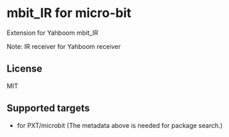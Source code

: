  # mbit_IR for micro-bit

Extension for Yahboom mbit_IR

Note: IR receiver for Yahboom receiver

## License

MIT

## Supported targets

* for PXT/microbit
(The metadata above is needed for package search.)
